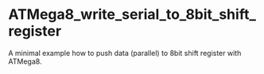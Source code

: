 # ATMega8_write_serial_to_8bit_shift_register
A minimal example how to push data (parallel) to 8bit shift register with ATMega8.
